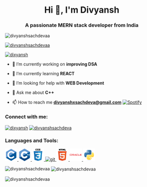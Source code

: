 <h1 align="center">Hi 👋, I'm Divyansh</h1>
<h3 align="center">A passionate MERN stack developer from India</h3>

<p align="left"> <img src="https://komarev.com/ghpvc/?username=divyanshsachdevaa&label=Profile%20views&color=0e75b6&style=flat" alt="divyanshsachdevaa" /> </p>

<p align="left"> <a href="https://github.com/ryo-ma/github-profile-trophy"><img src="https://github-profile-trophy.vercel.app/?username=divyanshsachdevaa" alt="divyanshsachdevaa" /></a> </p>

<p align="left"> <a href="https://twitter.com/dixyansh" target="blank"><img src="https://img.shields.io/twitter/follow/dixyansh?logo=twitter&style=for-the-badge" alt="dixyansh" /></a> </p>

- 🔭 I’m currently working on **improving DSA**

- 🌱 I’m currently learning **REACT**

- 🤝 I’m looking for help with **WEB Development**

- 💬 Ask me about **C++**

- 📫 How to reach me **divyanshxsachdeva@gmail.com**
[![Spotify](https://spotify-api-blond.vercel.app/api/spotify)](https://open.spotify.com/user/USER_NAME)

<h3 align="left">Connect with me:</h3>
<p align="left">
<a href="https://twitter.com/dixyansh" target="blank"><img align="center" src="https://raw.githubusercontent.com/rahuldkjain/github-profile-readme-generator/master/src/images/icons/Social/twitter.svg" alt="dixyansh" height="30" width="40" /></a>
<a href="https://www.leetcode.com/divyanshsachdeva" target="blank"><img align="center" src="https://raw.githubusercontent.com/rahuldkjain/github-profile-readme-generator/master/src/images/icons/Social/leet-code.svg" alt="divyanshsachdeva" height="30" width="40" /></a>
</p>

<h3 align="left">Languages and Tools:</h3>
<p align="left"> <a href="https://www.cprogramming.com/" target="_blank" rel="noreferrer"> <img src="https://raw.githubusercontent.com/devicons/devicon/master/icons/c/c-original.svg" alt="c" width="40" height="40"/> </a> <a href="https://www.w3schools.com/cpp/" target="_blank" rel="noreferrer"> <img src="https://raw.githubusercontent.com/devicons/devicon/master/icons/cplusplus/cplusplus-original.svg" alt="cplusplus" width="40" height="40"/> </a> <a href="https://www.w3schools.com/css/" target="_blank" rel="noreferrer"> <img src="https://raw.githubusercontent.com/devicons/devicon/master/icons/css3/css3-original-wordmark.svg" alt="css3" width="40" height="40"/> </a> <a href="https://git-scm.com/" target="_blank" rel="noreferrer"> <img src="https://www.vectorlogo.zone/logos/git-scm/git-scm-icon.svg" alt="git" width="40" height="40"/> </a> <a href="https://www.w3.org/html/" target="_blank" rel="noreferrer"> <img src="https://raw.githubusercontent.com/devicons/devicon/master/icons/html5/html5-original-wordmark.svg" alt="html5" width="40" height="40"/> </a> <a href="https://www.oracle.com/" target="_blank" rel="noreferrer"> <img src="https://raw.githubusercontent.com/devicons/devicon/master/icons/oracle/oracle-original.svg" alt="oracle" width="40" height="40"/> </a> <a href="https://www.python.org" target="_blank" rel="noreferrer"> <img src="https://raw.githubusercontent.com/devicons/devicon/master/icons/python/python-original.svg" alt="python" width="40" height="40"/> </a> </p>

<p><img align="left" src="https://github-readme-stats.vercel.app/api/top-langs?username=divyanshsachdevaa&show_icons=true&locale=en&layout=compact" alt="divyanshsachdevaa" /></p>

<p>&nbsp;<img align="center" src="https://github-readme-stats.vercel.app/api?username=divyanshsachdevaa&show_icons=true&locale=en" alt="divyanshsachdevaa" /></p>

<p><img align="center" src="https://github-readme-streak-stats.herokuapp.com/?user=divyanshsachdevaa&" alt="divyanshsachdevaa" /></p>
